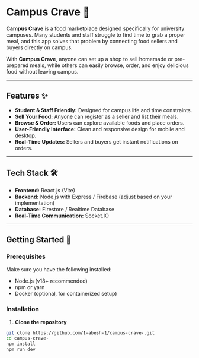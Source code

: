 # Campus Crave 🍔

**Campus Crave** is a food marketplace designed specifically for university campuses. Many students and staff struggle to find time to grab a proper meal, and this app solves that problem by connecting food sellers and buyers directly on campus.

With **Campus Crave**, anyone can set up a shop to sell homemade or pre-prepared meals, while others can easily browse, order, and enjoy delicious food without leaving campus.

---

## Features ✨

- **Student & Staff Friendly:** Designed for campus life and time constraints.
- **Sell Your Food:** Anyone can register as a seller and list their meals.
- **Browse & Order:** Users can explore available foods and place orders.
- **User-Friendly Interface:** Clean and responsive design for mobile and desktop.
- **Real-Time Updates:** Sellers and buyers get instant notifications on orders.

---

## Tech Stack 🛠️

- **Frontend:** React.js (Vite)
- **Backend:** Node.js with Express / Firebase (adjust based on your implementation)
- **Database:** Firestore / Realtime Database
- **Real-Time Communication:** Socket.IO

---

## Getting Started 🚀

### Prerequisites
Make sure you have the following installed:

- Node.js (v18+ recommended)
- npm or yarn
- Docker (optional, for containerized setup)

### Installation

1. **Clone the repository**
```bash
git clone https://github.com/1-abesh-1/campus-crave-.git
cd campus-crave-
npm install
npm run dev





